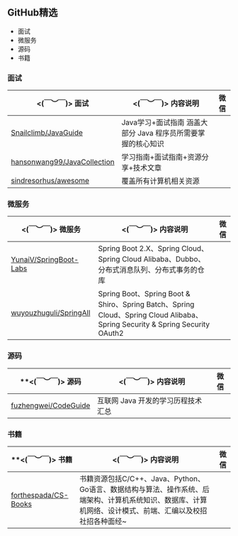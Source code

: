 ## GitHub精选

-  面试
- 微服务
- 源码
- 书籍



### 面试

| **<(￣︶￣)> 面试**                                          | **<(￣︶￣)> 内容说明**                                      | 微信 |
| ------------------------------------------------------------ | ------------------------------------------------------------ | ---- |
| [Snailclimb/JavaGuide](https://github.com/Snailclimb/JavaGuide) | Java学习+面试指南 涵盖大部分 Java 程序员所需要掌握的核心知识 |      |
| [hansonwang99/JavaCollection](https://github.com/hansonwang99/JavaCollection) | 学习指南+面试指南+资源分享+技术文章                          |      |
| [sindresorhus/awesome](https://github.com/sindresorhus/awesome) | 覆盖所有计算机相关资源                                       |      |

### 微服务

| **<(￣︶￣)> 微服务**                                        | **<(￣︶￣)> 内容说明**                                      | 微信 |
| ------------------------------------------------------------ | ------------------------------------------------------------ | ---- |
| [YunaiV/SpringBoot-Labs](https://github.com/YunaiV/SpringBoot-Labs) | Spring Boot 2.X、Spring Cloud、Spring Cloud Alibaba、Dubbo、分布式消息队列、分布式事务的仓库 |      |
| [wuyouzhuguli/SpringAll](https://github.com/wuyouzhuguli/SpringAll) | Spring Boot、Spring Boot & Shiro、Spring Batch、Spring Cloud、Spring Cloud Alibaba、Spring Security & Spring Security OAuth2 |      |

### 源码

| **<(￣︶￣)> 源码                                            | **<(￣︶￣)> 内容说明**            | 微信 |
| ------------------------------------------------------------ | ---------------------------------- | ---- |
| [fuzhengwei/CodeGuide](https://github.com/fuzhengwei/CodeGuide) | 互联网 Java 开发的学习历程技术汇总 |      |

### 书籍

| **<(￣︶￣)> 书籍                                            | **<(￣︶￣)> 内容说明**                                      | 微信 |
| ------------------------------------------------------------ | ------------------------------------------------------------ | ---- |
| [forthespada/CS-Books](https://github.com/forthespada/CS-Books) | 书籍资源包括C/C++、Java、Python、Go语言、数据结构与算法、操作系统、后端架构、计算机系统知识、数据库、计算机网络、设计模式、前端、汇编以及校招社招各种面经~ |      |



